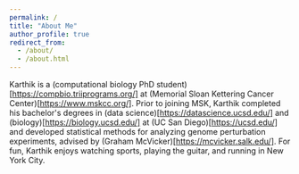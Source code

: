 ```yaml
---
permalink: /
title: "About Me"
author_profile: true
redirect_from: 
  - /about/
  - /about.html
---
```


Karthik is a (computational biology PhD student)[https://compbio.triiprograms.org/] at 
(Memorial Sloan Kettering Cancer Center)[https://www.mskcc.org/]. Prior to joining MSK, 
Karthik completed his bachelor's degrees in (data science)[https://datascience.ucsd.edu/]
and (biology)[https://biology.ucsd.edu/] at (UC San Diego)[https://ucsd.edu/] and developed 
statistical methods for analyzing genome perturbation experiments, advised by 
(Graham McVicker)[https://mcvicker.salk.edu/]. For fun, Karthik enjoys watching sports,
playing the guitar, and running in New York City.
